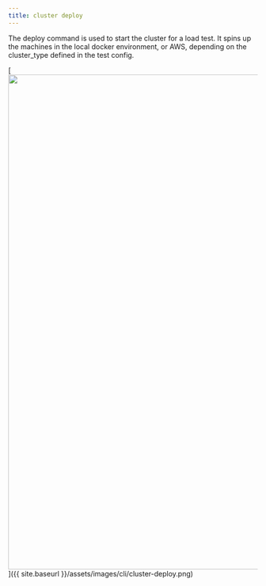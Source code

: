 ```yaml
---
title: cluster deploy
---
```


The deploy command is used to start the cluster for a load test. It
spins up the machines in the local docker environment, or AWS, depending on the
cluster_type defined in the test config.

[<img src="{{ site.baseurl }}/assets/images/cli/cluster-deploy.png" width="1000"/>]({{ site.baseurl }}/assets/images/cli/cluster-deploy.png)
